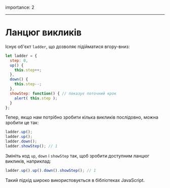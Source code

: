 importance: 2

---

# Ланцюг викликів

Існує об'єкт `ladder`, що дозволяє підійматися вгору-вниз:

```js
let ladder = {
  step: 0,
  up() { 
    this.step++;
  },
  down() { 
    this.step--;
  },
  showStep: function() { // показує поточний крок
    alert( this.step );
  }
};
```

Тепер, якщо нам потрібно зробити кілька викликів послідовно, можна зробити це так:

```js
ladder.up();
ladder.up();
ladder.down();
ladder.showStep(); // 1
```

Змініть код `up`, `down` і `showStep` так, щоб зробити доступним ланцюг викликів, наприклад:

```js
ladder.up().up().down().showStep(); // 1
```

Такий підхід широко використовується в бібліотеках JavaScript.
